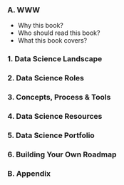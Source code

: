 ### A. WWW
- Why this book?
- Who should read this book?
- What this book covers?

### 1. Data Science Landscape
### 2. Data Science Roles
### 3. Concepts, Process & Tools
### 4. Data Science Resources
### 5. Data Science Portfolio
### 6. Building Your Own Roadmap

### B. Appendix
